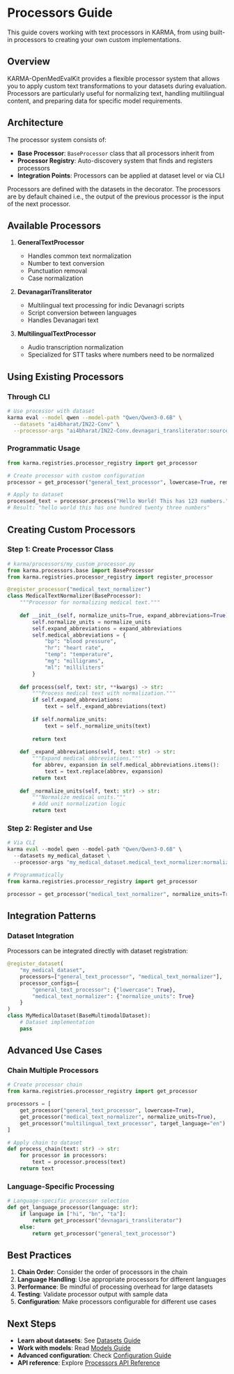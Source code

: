 # Processors Guide

This guide covers working with text processors in KARMA, from using built-in processors to creating your own custom implementations.

## Overview

KARMA-OpenMedEvalKit provides a flexible processor system that allows you to apply custom text transformations to your datasets during evaluation. Processors are particularly useful for normalizing text, handling multilingual content, and preparing data for specific model requirements.

## Architecture

The processor system consists of:

- **Base Processor**: `BaseProcessor` class that all processors inherit from
- **Processor Registry**: Auto-discovery system that finds and registers processors
- **Integration Points**: Processors can be applied at dataset level or via CLI

Processors are defined with the datasets in the decorator.
The processors are by default chained i.e., the output of the previous processor is the input of the next processor.

## Available Processors

1. **GeneralTextProcessor**
   - Handles common text normalization
   - Number to text conversion
   - Punctuation removal
   - Case normalization

2. **DevanagariTransliterator**  
   - Multilingual text processing for indic Devanagri scripts
   - Script conversion between languages
   - Handles Devanagari text

3. **MultilingualTextProcessor**
   - Audio transcription normalization
   - Specialized for STT tasks where numbers need to be normalized

## Using Existing Processors

### Through CLI

```bash
# Use processor with dataset
karma eval --model qwen --model-path "Qwen/Qwen3-0.6B" \
  --datasets "ai4bharat/IN22-Conv" \
  --processor-args "ai4bharat/IN22-Conv.devnagari_transliterator:source_script=en,target_script=hi"
```

### Programmatic Usage

```python
from karma.registries.processor_registry import get_processor

# Create processor with custom configuration
processor = get_processor("general_text_processor", lowercase=True, remove_punctuation=True)

# Apply to dataset
processed_text = processor.process("Hello World! This has 123 numbers.")
# Result: "hello world this has one hundred twenty three numbers"
```

## Creating Custom Processors

### Step 1: Create Processor Class

```python
# karma/processors/my_custom_processor.py
from karma.processors.base import BaseProcessor
from karma.registries.processor_registry import register_processor

@register_processor("medical_text_normalizer")
class MedicalTextNormalizer(BaseProcessor):
    """Processor for normalizing medical text."""
    
    def __init__(self, normalize_units=True, expand_abbreviations=True):
        self.normalize_units = normalize_units
        self.expand_abbreviations = expand_abbreviations
        self.medical_abbreviations = {
            "bp": "blood pressure",
            "hr": "heart rate",
            "temp": "temperature",
            "mg": "milligrams",
            "ml": "milliliters"
        }
    
    def process(self, text: str, **kwargs) -> str:
        """Process medical text with normalization."""
        if self.expand_abbreviations:
            text = self._expand_abbreviations(text)
        
        if self.normalize_units:
            text = self._normalize_units(text)
        
        return text
    
    def _expand_abbreviations(self, text: str) -> str:
        """Expand medical abbreviations."""
        for abbrev, expansion in self.medical_abbreviations.items():
            text = text.replace(abbrev, expansion)
        return text
    
    def _normalize_units(self, text: str) -> str:
        """Normalize medical units."""
        # Add unit normalization logic
        return text
```

### Step 2: Register and Use

```python
# Via CLI
karma eval --model qwen --model-path "Qwen/Qwen3-0.6B" \
  --datasets my_medical_dataset \
  --processor-args "my_medical_dataset.medical_text_normalizer:normalize_units=True"

# Programmatically
from karma.registries.processor_registry import get_processor

processor = get_processor("medical_text_normalizer", normalize_units=True)
```

## Integration Patterns

### Dataset Integration

Processors can be integrated directly with dataset registration:

```python
@register_dataset(
    "my_medical_dataset",
    processors=["general_text_processor", "medical_text_normalizer"],
    processor_configs={
        "general_text_processor": {"lowercase": True},
        "medical_text_normalizer": {"normalize_units": True}
    }
)
class MyMedicalDataset(BaseMultimodalDataset):
    # Dataset implementation
    pass
```

## Advanced Use Cases

### Chain Multiple Processors

```python
# Create processor chain
from karma.registries.processor_registry import get_processor

processors = [
    get_processor("general_text_processor", lowercase=True),
    get_processor("medical_text_normalizer", normalize_units=True),
    get_processor("multilingual_text_processor", target_language="en")
]

# Apply chain to dataset
def process_chain(text: str) -> str:
    for processor in processors:
        text = processor.process(text)
    return text
```

### Language-Specific Processing

```python
# Language-specific processor selection
def get_language_processor(language: str):
    if language in ["hi", "bn", "ta"]:
        return get_processor("devnagari_transliterator")
    else:
        return get_processor("general_text_processor")
```

## Best Practices

1. **Chain Order**: Consider the order of processors in the chain
2. **Language Handling**: Use appropriate processors for different languages
3. **Performance**: Be mindful of processing overhead for large datasets
4. **Testing**: Validate processor output with sample data
5. **Configuration**: Make processors configurable for different use cases

## Next Steps

- **Learn about datasets**: See [Datasets Guide](../datasets/overview.md)
- **Work with models**: Read [Models Guide](../models/overview.md)
- **Advanced configuration**: Check [Configuration Guide](../configuration/environment-setup.md)
- **API reference**: Explore [Processors API Reference](../../api-reference/processors.md)